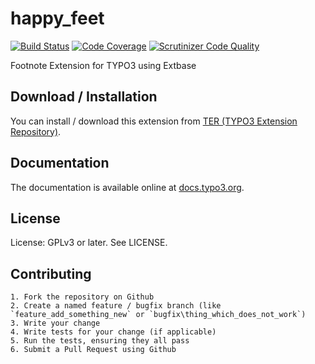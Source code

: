 # happy_feet

[![Build Status](https://github.com/AOEpeople/happy_feet/workflows/CI/badge.svg?branch=master)](https://github.com/AOEpeople/happy_feet/actions)
[![Code Coverage](https://scrutinizer-ci.com/g/AOEpeople/happy_feet/badges/coverage.png?b=master)](https://scrutinizer-ci.com/g/AOEpeople/happy_feet/?branch=master)
[![Scrutinizer Code Quality](https://scrutinizer-ci.com/g/AOEpeople/happy_feet/badges/quality-score.png?b=master)](https://scrutinizer-ci.com/g/AOEpeople/happy_feet/?branch=master)

Footnote Extension for TYPO3 using Extbase

## Download / Installation

You can install / download this extension from [TER (TYPO3 Extension Repository)][1].

## Documentation

The documentation is available online at [docs.typo3.org][2].

## License

License: GPLv3 or later. See LICENSE.

## Contributing

	1. Fork the repository on Github
	2. Create a named feature / bugfix branch (like `feature_add_something_new` or `bugfix\thing_which_does_not_work`)
	3. Write your change
	4. Write tests for your change (if applicable)
	5. Run the tests, ensuring they all pass
	6. Submit a Pull Request using Github

[1]: http://typo3.org/extensions/repository/view/happy_feet
[2]: https://docs.typo3.org/typo3cms/extensions/happy_feet/
